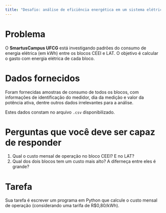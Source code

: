 ```yaml
---
title: "Desafio: análise de eficiência energética em um sistema elétrico"
---
```


# Problema

O **SmartusCampus UFCG** está investigando padrões do consumo de energia
elétrica (em kWh) entre os blocos CEEI e LAT. O objetivo é calcular o gasto com
energia elétrica de cada bloco.

# Dados fornecidos

Foram fornecidas amostras de consumo de todos os blocos, com informações de
identificação do medidor, dia da medição e valor da potência ativa, dentre
outros dados irrelevantes para a análise.

Estes dados constam no arquivo `.csv` disponibilizado.

# Perguntas que você deve ser capaz de responder

1. Qual o custo mensal de operação no bloco CEEI? E no LAT?
2. Qual dos dois blocos tem um custo mais alto? A diferneça entre eles é grande?

# Tarefa

Sua tarefa é escrever um programa em Python que calcule o custo mensal
de operação (considerando uma tarifa de R$0,80/kWh).

